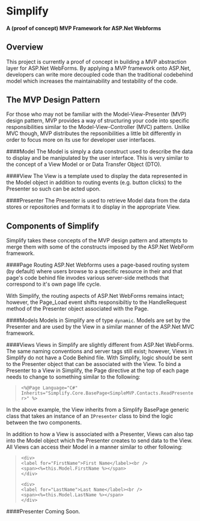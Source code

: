 # Simplify
#### A (proof of concept) MVP Framework for ASP.Net Webforms

## Overview
This project is currently a proof of concept in building a MVP abstraction layer for ASP.Net WebForms. By applying a MVP framework onto ASP.Net, developers can write more decoupled code than the traditional codebehind model which increases the maintainability and testability of the code.

## The MVP Design Pattern
For those who may not be familiar with the Model-View-Presenter (MVP) design pattern, MVP provides a way of structuring your code into specific responsibilities similar to the Model-View-Controller (MVC) pattern.  Unlike MVC though, MVP distributes the repsonibilities a little bit differently in order to focus more on its use for developer user interfaces.

####Model
The Model is simply a data construct used to describe the data to display and be manipulated by the user interface.  This is very similar to the concept of a View Model or or Data Transfer Object (DTO).

####View
The View is a template used to display the data represented in the Model object in addition to routing events (e.g. button clicks) to the Presenter so such can be acted upon.

####Presenter
The Presenter is used to retrieve Model data from the data stores or repositories and formats it to display in the appropriate View.

## Components of Simplify
Simplify takes these concepts of the MVP design pattern and attempts to merge them with some of the constructs imposed by the ASP.Net WebForm framework.

####Page Routing
ASP.Net Webforms uses a page-based routing system (by default) where users browse to a specific resource in their and that page's code behind file invodes various server-side methods that correspond to it's own page life cycle.

With Simplify, the routing aspects of ASP.Net WebForms remains intact; however, the Page_Load event shifts responsibiltiy to the HandleRequest method of the Presenter object associated with the Page.

####Models
Models in Simplify are of type `dynamic`. Models are set by the Presenter and are used by the View in a similar manner of the ASP.Net MVC framework. 

####Views
Views in Simplify are slightly different from ASP.Net WebForms.  The same naming conventions and server tags still exist; however, Views in Simplify do not have a Code Behind file.  With Simplify, logic should be sent to the Presenter object that can be associated with the View.  To bind a Presenter to a View in Simplify, the Page directive at the top of each page needs to change to something similar to the following:

> `<%@Page Language="C#" Inherits="Simplify.Core.BasePage<SimpleMVP.Contacts.ReadPresenter>" %>`

In the above example, the View inherits from a Simplify BasePage generic class that takes an instance of an `IPresenter` class to bind the logic between the two components.

In addition to how a View is associated with a Presenter, Views can also tap into the Model object which the Presenter creates to send data to the View. All Views can access their Model in a manner similar to other following:

> `<div>`<br>
> `<label for="FirstName">First Name</label><br />`<br>
> `<span><%=this.Model.FirstName %></span>`<br>
> `</div>`
>
> `<div>`<br>
> `<label for="LastName">Last Name</label><br />`<br>
> `<span><%=this.Model.LastName %></span>`<br>
> `</div>`

####Presenter
Coming Soon.
